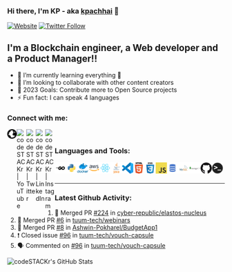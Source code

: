 ### Hi there, I'm KP - aka [kpachhai][website] 👋

[![Website](https://img.shields.io/website?label=kiranpachhai.com&style=for-the-badge&url=https%3A%2F%2Fkiranpachhai.com)](https://kiranpachhai.com/)
[![Twitter Follow](https://img.shields.io/twitter/follow/mr_pachhai?color=1DA1F2&logo=twitter&style=for-the-badge)](https://twitter.com/intent/follow?original_referer=https%3A%2F%2Fgithub.com%2Fkpachhai&screen_name=kpachhai)

## I'm a Blockchain engineer, a Web developer and a Product Manager!!

- 🌱 I’m currently learning everything 🤣
- 👯 I’m looking to collaborate with other content creators
- 🥅 2023 Goals: Contribute more to Open Source projects
- ⚡ Fun fact: I can speak 4 languages

### Connect with me:

[<img align="left" alt="codeSTACKr.com" width="22px" src="https://raw.githubusercontent.com/iconic/open-iconic/master/svg/globe.svg" />][website]
[<img align="left" alt="codeSTACKr | YouTube" width="22px" src="https://cdn.jsdelivr.net/npm/simple-icons@v3/icons/youtube.svg" />][youtube]
[<img align="left" alt="codeSTACKr | Twitter" width="22px" src="https://cdn.jsdelivr.net/npm/simple-icons@v3/icons/twitter.svg" />][twitter]
[<img align="left" alt="codeSTACKr | LinkedIn" width="22px" src="https://cdn.jsdelivr.net/npm/simple-icons@v3/icons/linkedin.svg" />][linkedin]
[<img align="left" alt="codeSTACKr | Instagram" width="22px" src="https://cdn.jsdelivr.net/npm/simple-icons@v3/icons/instagram.svg" />][instagram]

<br />

### Languages and Tools:

<img align="left" alt="React" width="26px" src="https://raw.githubusercontent.com/github/explore/80688e429a7d4ef2fca1e82350fe8e3517d3494d/topics/go/go.png" />
<img align="left" alt="React" width="26px" src="https://raw.githubusercontent.com/github/explore/80688e429a7d4ef2fca1e82350fe8e3517d3494d/topics/python/python.png" />
<img align="left" alt="React" width="26px" src="https://raw.githubusercontent.com/github/explore/80688e429a7d4ef2fca1e82350fe8e3517d3494d/topics/docker/docker.png" />
<img align="left" alt="React" width="26px" src="https://raw.githubusercontent.com/github/explore/80688e429a7d4ef2fca1e82350fe8e3517d3494d/topics/aws/aws.png" />
<img align="left" alt="React" width="26px" src="https://raw.githubusercontent.com/github/explore/80688e429a7d4ef2fca1e82350fe8e3517d3494d/topics/react/react.png" />
<img align="left" alt="React" width="26px" src="https://raw.githubusercontent.com/github/explore/80688e429a7d4ef2fca1e82350fe8e3517d3494d/topics/java/java.png" />
<img align="left" alt="Visual Studio Code" width="26px" src="https://raw.githubusercontent.com/github/explore/80688e429a7d4ef2fca1e82350fe8e3517d3494d/topics/visual-studio-code/visual-studio-code.png" />
<img align="left" alt="HTML5" width="26px" src="https://raw.githubusercontent.com/github/explore/80688e429a7d4ef2fca1e82350fe8e3517d3494d/topics/html/html.png" />
<img align="left" alt="CSS3" width="26px" src="https://raw.githubusercontent.com/github/explore/80688e429a7d4ef2fca1e82350fe8e3517d3494d/topics/css/css.png" />
<img align="left" alt="JavaScript" width="26px" src="https://raw.githubusercontent.com/github/explore/80688e429a7d4ef2fca1e82350fe8e3517d3494d/topics/javascript/javascript.png" />
<img align="left" alt="SQL" width="26px" src="https://raw.githubusercontent.com/github/explore/80688e429a7d4ef2fca1e82350fe8e3517d3494d/topics/sql/sql.png" />
<img align="left" alt="MySQL" width="26px" src="https://raw.githubusercontent.com/github/explore/80688e429a7d4ef2fca1e82350fe8e3517d3494d/topics/mysql/mysql.png" />
<img align="left" alt="MongoDB" width="26px" src="https://raw.githubusercontent.com/github/explore/80688e429a7d4ef2fca1e82350fe8e3517d3494d/topics/mongodb/mongodb.png" />
<img align="left" alt="GitHub" width="26px" src="https://raw.githubusercontent.com/github/explore/78df643247d429f6cc873026c0622819ad797942/topics/github/github.png" />
<img align="left" alt="Terminal" width="26px" src="https://raw.githubusercontent.com/github/explore/80688e429a7d4ef2fca1e82350fe8e3517d3494d/topics/terminal/terminal.png" />

<br />
<br />

---

### Latest Github Activity:

<!--START_SECTION:activity-->
1. 🎉 Merged PR [#224](https://github.com/cyber-republic/elastos-nucleus/pull/224) in [cyber-republic/elastos-nucleus](https://github.com/cyber-republic/elastos-nucleus)
2. 🎉 Merged PR [#6](https://github.com/tuum-tech/webinars/pull/6) in [tuum-tech/webinars](https://github.com/tuum-tech/webinars)
3. 🎉 Merged PR [#8](https://github.com/Ashwin-Pokharel/BudgetApp1/pull/8) in [Ashwin-Pokharel/BudgetApp1](https://github.com/Ashwin-Pokharel/BudgetApp1)
4. ❗️ Closed issue [#96](https://github.com/tuum-tech/vouch-capsule/issues/96) in [tuum-tech/vouch-capsule](https://github.com/tuum-tech/vouch-capsule)
5. 🗣 Commented on [#96](https://github.com/tuum-tech/vouch-capsule/issues/96) in [tuum-tech/vouch-capsule](https://github.com/tuum-tech/vouch-capsule)
<!--END_SECTION:activity-->

<img align="left" alt="codeSTACKr's GitHub Stats" src="https://github-readme-stats-ruddy-two.vercel.app/api?username=kpachhai&show_icons=true&hide_border=true" />

[website]: https://kiranpachhai.com/
[twitter]: https://twitter.com/mr_pachhai
[youtube]: https://www.youtube.com/channel/UCu1XxDJE84ZvgLJ-EssbveA
[instagram]: https://instagram.com/kiranpwoods
[linkedin]: https://linkedin.com/in/kiranpachhai
